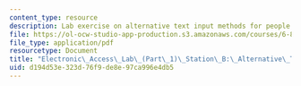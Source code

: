 ```yaml
---
content_type: resource
description: Lab exercise on alternative text input methods for people with disabilities.
file: https://ol-ocw-studio-app-production.s3.amazonaws.com/courses/6-811-principles-and-practice-of-assistive-technology-fall-2014/d194d53e323d76f9de8e97ca996e4db5_MIT6_811F14_AltrnativText.pdf
file_type: application/pdf
resourcetype: Document
title: "Electronic\_Access\_Lab\_(Part\_1)\_Station\_B:\_Alternative\_Text\_Input"
uid: d194d53e-323d-76f9-de8e-97ca996e4db5
---
```

